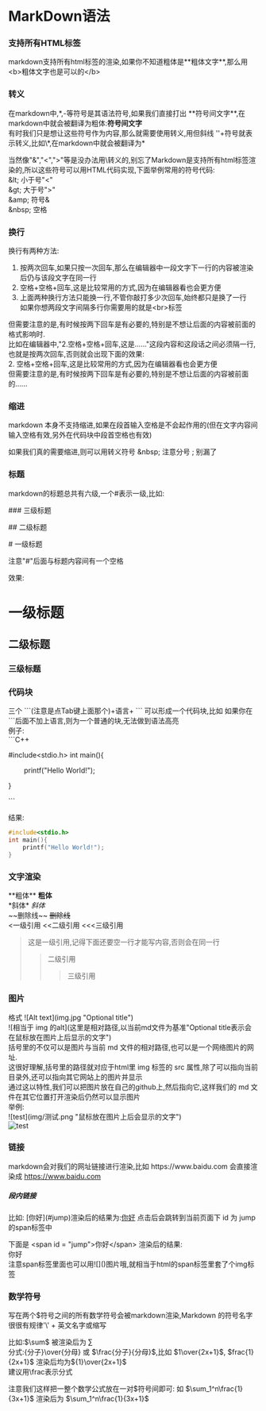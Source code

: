 # MarkDown语法

### 支持所有HTML标签
markdown支持所有html标签的渲染,如果你不知道粗体是\*\*粗体文字\*\*,那么用&lt;b&gt;粗体文字也是可以的&lt;/b&gt;
### 转义
在markdown中,\*,\-等符号是其语法符号,如果我们直接打出 \*\*符号间文字\*\*,在markdown中就会被翻译为粗体:**符号间文字**  
有时我们只是想让这些符号作为内容,那么就需要使用转义,用但斜线 '\'+符号就表示转义,比如\\\*,在markdown中就会被翻译为*

当然像"&amp;","&lt;","&gt;"等是没办法用\\转义的,别忘了Markdown是支持所有html标签渲染的,所以这些符号可以用HTML代码实现,下面举例常用的符号代码:  
 &amp;lt; 小于号"&lt;"  
 &amp;gt; 大于号"&gt;"  
 &amp;amp;  符号&  
 &amp;nbsp; 空格
### 换行
换行有两种方法:  
1. 按两次回车,如果只按一次回车,那么在编辑器中一段文字下一行的内容被渲染后仍与该段文字在同一行
2. 空格+空格+回车,这是比较常用的方式,因为在编辑器看也会更方便  
3. 上面两种换行方法只能换一行,不管你敲打多少次回车,始终都只是换了一行  
   如果你想两段文字间隔多行你需要用的就是&lt;br&gt;标签

但需要注意的是,有时候按两下回车是有必要的,特别是不想让后面的内容被前面的格式影响时.  
比如在编辑器中,"2\.空格+空格+回车,这是......"这段内容和这段话之间必须隔一行,也就是按两次回车,否则就会出现下面的效果:  
2. 空格+空格+回车,这是比较常用的方式,因为在编辑器看也会更方便  
但需要注意的是,有时候按两下回车是有必要的,特别是不想让后面的内容被前面的......

### 缩进
markdown 本身不支持缩进,如果在段首输入空格是不会起作用的(但在文字内容间输入空格有效,另外在代码块中段首空格也有效)

如果我们真的需要缩进,则可以用转义符号 &amp;nbsp; 注意分号 ;  别漏了



### 标题
markdown的标题总共有六级,一个\#表示一级,比如:

\### 三级标题

\## 二级标题

\# 一级标题 

注意"#"后面与标题内容间有一个空格

效果:
# 一级标题 
## 二级标题
### 三级标题

 
### 代码块
三个 \`\`\`(注意是点Tab键上面那个)+语言+ \`\`\` 可以形成一个代码块,比如
如果你在\`\`\`后面不加上语言,则为一个普通的块,无法做到语法高亮  
例子:  
\`\`\`C++ 

#include<stdio.h>
int main(){

&nbsp; &nbsp; &nbsp; &nbsp; printf("Hello World!");

}

\`\`\`

结果:
```C++
#include<stdio.h>
int main(){
    printf("Hello World!");
}

```
### 文字渲染
 
\*\*粗体\*\* **粗体**  
\*斜体\* *斜体*  
\~\~删除线\~\~  ~~删除线~~  
&lt;一级引用 &lt;&lt;二级引用 &lt;&lt;&lt;三级引用
>这是一级引用,记得下面还要空一行才能写内容,否则会在同一行
>>二级引用  
>>>三级引用  

### 图片
格式 \!\[Alt text\]\(img.jpg "Optional title"\)  
\!\[相当于 img 的alt\]\(这里是相对路径,以当前md文件为基准"Optional title表示会在鼠标放在图片上后显示的文字"\)  
括号里的不仅可以是图片与当前 md 文件的相对路径,也可以是一个网络图片的网址.  
这很好理解,括号里的路径就对应于html里 img 标签的 src 属性,除了可以指向当前目录外,还可以指向其它网站上的图片并显示  
通过这以特性,我们可以把图片放在自己的github上,然后指向它,这样我们的 md 文件在其它位置打开渲染后仍然可以显示图片  
举例:  
\!\[test\]\(img/测试.png "鼠标放在图片上后会显示的文字"\)  
![test](img/测试.png "鼠标放在图片上后会显示的文字")

### 链接
markdown会对我们的网址链接进行渲染,比如 https:\/\/www\.baidu\.com 会直接渲染成 https://www.baidu.com

##### 段内链接
比如:
\[你好\]\(\#jump\)渲染后的结果为:[你好](#jump) 点击后会跳转到当前页面下 id 为 jump 的span标签中  

下面是 &lt;span id = "jump"&gt;你好&lt;/span&gt;   渲染后的结果:  
<span id = "jump">你好</span>  
注意span标签里面也可以用\!\[\]\(\)图片哦,就相当于html的span标签里套了个img标签
### 数学符号
写在两个\$符号之间的所有数学符号会被markdown渲染,Markdown 的符号名字很很有规律'\\' + 英文名字或缩写  

比如:\$\\sum\$ 被渲染后为 $\sum$  
分式:{分子}\\over{分母} 或 \$\frac{分子}{分母}\$,比如 \$1\over{2x+1}\$, \$frac{1}{2x+1}\$ 渲染后均为${1}\over{2x+1}$  
建议用\\frac表示分式

注意我们这样把一整个数学公式放在一对\$符号间即可: 如 \$\sum_1^n\frac{1}{3x+1}\$ 渲染后为 $\sum_1^n\frac{1}{3x+1}$  


 
